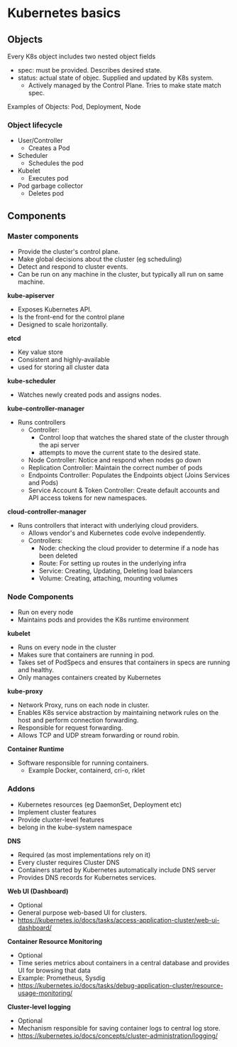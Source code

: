 # Kubernetes basics


## Objects

Every K8s object includes two nested object fields
- spec: must be provided.  Describes desired state.
- status: actual state of objec.  Supplied and updated by K8s system.
    - Actively managed by the Control Plane.  Tries to make state match spec.

Examples of Objects:  Pod, Deployment, Node

### Object lifecycle

- User/Controller
    - Creates a Pod
- Scheduler
    - Schedules the pod
- Kubelet
    - Executes pod
- Pod garbage collector
    - Deletes pod


## Components

### Master components

- Provide the cluster's control plane.
- Make global decisions about the cluster (eg scheduling)
- Detect and respond to cluster events.
- Can be run on any machine in the cluster, but typically all run on same machine.

**kube-apiserver**
- Exposes Kubernetes API.
- Is the front-end for the control plane
- Designed to scale horizontally.

**etcd**
- Key value store
- Consistent and highly-available
- used for storing all cluster data

**kube-scheduler**
- Watches newly created pods and assigns nodes.

**kube-controller-manager**
- Runs controllers
    - Controller:
        - Control loop that watches the shared state of the cluster through the api server
        - attempts to move the current state to the desired state.
    - Node Controller: Notice and respond when nodes go down
    - Replication Controller: Maintain the correct number of pods
    - Endpoints Controller: Populates the Endpoints object (Joins Services and Pods)
    - Service Account & Token Controller: Create default accounts and API access tokens for new namespaces.

**cloud-controller-manager**
- Runs controllers that interact with underlying cloud providers.
    - Allows vendor's and Kubernetes code evolve independently.
    - Controllers:
        - Node: checking the cloud provider to determine if a node has been deleted
        - Route: For setting up routes in the underlying infra
        - Service: Creating, Updating, Deleting load balancers
        - Volume: Creating, attaching, mounting volumes

### Node Components

- Run on every node
- Maintains pods and provides the K8s runtime environment

**kubelet**
- Runs on every node in the cluster
- Makes sure that containers are running in pod.
- Takes set of PodSpecs and ensures that containers in specs are running and healthy.
- Only manages containers created by Kubernetes

**kube-proxy**
- Network Proxy, runs on each node in cluster.
- Enables K8s service abstraction by maintaining network rules on the host and perform connection forwarding.
- Responsible for request forwarding.
- Allows TCP and UDP stream forwarding or round robin.

**Container Runtime**
- Software responsible for running containers.
    - Example Docker, containerd, cri-o, rklet


### Addons

- Kubernetes resources (eg DaemonSet, Deployment etc)
- Implement cluster features
- Provide cluxter-level features
- belong in the kube-system namespace

**DNS**
- Required (as most implementations rely on it)
- Every cluster requires Cluster DNS
- Containers started by Kubernetes automatically include DNS server
- Provides DNS records for Kubernetes services.

**Web UI (Dashboard)**
- Optional
- General purpose web-based UI for clusters.
- https://kubernetes.io/docs/tasks/access-application-cluster/web-ui-dashboard/

**Container Resource Monitoring**
- Optional
- Time series metrics about containers in a central database and provides UI for browsing that data
- Example: Prometheus, Sysdig
- https://kubernetes.io/docs/tasks/debug-application-cluster/resource-usage-monitoring/

**Cluster-level logging**
- Optional
- Mechanism responsible for saving container logs to central log store.
- https://kubernetes.io/docs/concepts/cluster-administration/logging/




